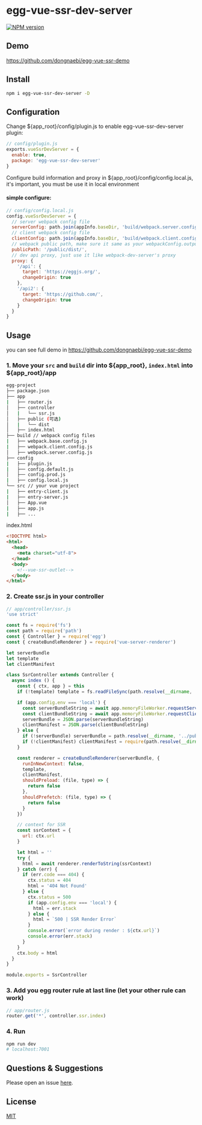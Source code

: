 # egg-vue-ssr-dev-server
[![NPM version][npm-image]][npm-url]

[npm-image]: https://img.shields.io/npm/v/egg-vue-ssr-dev-server.svg?style=flat-square
[npm-url]: https://www.npmjs.com/package/egg-vue-ssr-dev-server

## Demo
https://github.com/dongnaebi/egg-vue-ssr-demo

## Install
```bash
npm i egg-vue-ssr-dev-server -D
```
## Configuration
Change ${app_root}/config/plugin.js to enable egg-vue-ssr-dev-server plugin:
```javascript
// config/plugin.js
exports.vueSsrDevServer = {
  enable: true,
  package: 'egg-vue-ssr-dev-server'
}
```

Configure build information and proxy in ${app_root}/config/config.local.js, it's important, you must be use it in local environment

#### simple configure:
```javascript
// config/config.local.js
config.vueSsrDevServer = {
  // server webpack config file
  serverConfig: path.join(appInfo.baseDir, 'build/webpack.server.config.js'),
  // client webpack config file
  clientConfig: path.join(appInfo.baseDir, 'build/webpack.client.config.js'),
  // webpack public path, make sure it same as your webpackConfig.output.publicPath
  publicPath: '/public/dist/',
  // dev api proxy, just use it like webpack-dev-server's proxy
  proxy: {
    '/api': {
      target: 'https://eggjs.org/',
      changeOrigin: true
    },
    '/api2': {
      target: 'https://github.com/',
      changeOrigin: true
    }
  }
}
```

## Usage

you can see full demo in https://github.com/dongnaebi/egg-vue-ssr-demo

### 1. Move your `src` and `build` dir into ${app_root}, `index.html` into ${app_root}/app
```bash
egg-project
├── package.json
├── app
|   ├── router.js
│   ├── controller
│   |   └── ssr.js
│   ├── public (可选)
│   |   └── dist
│   ├── index.html
├── build // webpack config files
|   ├── webpack.base.config.js
|   ├── webpack.client.config.js
│   ├── webpack.server.config.js
├── config
|   ├── plugin.js
|   ├── config.default.js
│   ├── config.prod.js
|   ├── config.local.js
└── src // your vue project
|   ├── entry-client.js
|   ├── entry-server.js
│   ├── App.vue
|   ├── app.js
|   ├── ...
```

index.html

```html
<!DOCTYPE html>
<html>
  <head>
    <meta charset="utf-8">
  </head>
  <body>
    <!--vue-ssr-outlet-->
  </body>
</html>
```
### 2. Create ssr.js in your controller
```javascript
// app/controller/ssr.js
'use strict'

const fs = require('fs')
const path = require('path')
const { Controller } = require('egg')
const { createBundleRenderer } = require('vue-server-renderer')

let serverBundle
let template
let clientManifest

class SsrController extends Controller {
  async index () {
    const { ctx, app } = this
    if (!template) template = fs.readFileSync(path.resolve(__dirname, '../index.html'), 'utf-8')

    if (app.config.env === 'local') {
      const serverBundleString = await app.memoryFileWorker.requestServerFile('vue-ssr-server-bundle.json')
      const clientBundleString = await app.memoryFileWorker.requestClientFile('vue-ssr-client-manifest.json')
      serverBundle = JSON.parse(serverBundleString)
      clientManifest = JSON.parse(clientBundleString)
    } else {
      if (!serverBundle) serverBundle = path.resolve(__dirname, '../public/dist/vue-ssr-server-bundle.json')
      if (!clientManifest) clientManifest = require(path.resolve(__dirname, '../public/dist/vue-ssr-client-manifest.json'))
    }

    const renderer = createBundleRenderer(serverBundle, {
      runInNewContext: false,
      template,
      clientManifest,
      shouldPreload: (file, type) => {
        return false
      },
      shouldPrefetch: (file, type) => {
        return false
      }
    })

    // context for SSR
    const ssrContext = {
      url: ctx.url
    }

    let html = ''
    try {
      html = await renderer.renderToString(ssrContext)
    } catch (err) {
      if (err.code === 404) {
        ctx.status = 404
        html = '404 Not Found'
      } else {
        ctx.status = 500
        if (app.config.env === 'local') {
          html = err.stack
        } else {
          html = `500 | SSR Render Error`
        }
        console.error(`error during render : ${ctx.url}`)
        console.error(err.stack)
      }
    }
    ctx.body = html
  }
}

module.exports = SsrController
```

### 3. Add you egg router rule at **last line** (let your other rule can work)
```javascript
// app/router.js
router.get('*', controller.ssr.index)
```

### 4. Run
```bash
npm run dev
# localhost:7001
```

## Questions & Suggestions

Please open an issue [here](https://github.com/dongnaebi/egg-vue-ssr-demo/issues).

## License

[MIT](LICENSE)
